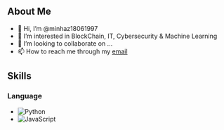 ## About Me
- 👋 Hi, I’m @minhaz18061997
- 👀 I’m interested in BlockChain, IT, Cybersecurity & Machine Learning
- 💞️ I’m looking to collaborate on ...
- 📫 How to reach me through my [email](minhaz18061997@gmail.com)

## Skills
### Language
- ![Python](https://img.shields.io/badge/-Python-%233776AB?style=flat-square&logo=Python&logoColor=ffffff)
- ![JavaScript](https://img.shields.io/badge/-JavaScript-%23F7DF1C?style=flat-square&logo=javascript&logoColor=000000&labelColor=%23F7DF1C&color=%23FFCE5A)


<!---
minhaz18061997/minhaz18061997 is a ✨ special ✨ repository because its `README.md` (this file) appears on your GitHub profile.
You can click the Preview link to take a look at your changes.
--->
